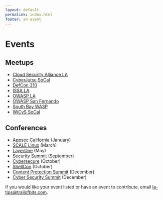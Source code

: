 ```yaml
---
layout: default
permalink: index.html
footer: an event
---
```


# Events

## Meetups
* [Cloud Security Alliance LA](https://www.meetup.com/LASC-CSA/)
* [CyberJutsu SoCal](https://www.meetup.com/SoCal-Women-in-Cybersecurity/)
* [DefCon 310](https://www.meetup.com/DefCon-310/)
* [ISSA LA](https://issala.org/)
* [OWASP LA](https://www.meetup.com/OWASP-Los-Angeles/)
* [OWASP San Fernando](https://www.meetup.com/OWASP-San-Fernando-Valley-Chapter/)
* [South Bay WASP](https://www.meetup.com/SouthBayWASP/)
* [WiCyS SoCal](https://www.linkedin.com/company/wicys-socal/)

## Conferences
* [Appsec California](https://2019.appseccalifornia.org/) (January)
* [SCALE Linux](https://www.socallinuxexpo.org/scale/18x) (March)
* [LayerOne](https://www.layerone.org/) (May)
* [Security Summit](https://www.lacyberlab.org/cyber-events/) (September)
* [Cybersecure](https://securethevillage.org/cybersecure-socal-2019/) (October)
* [ShellCon](https://shellcon.io/) (October)
* [Content Protection Summit](https://www.mesalliance.org/conferences/cps-2019) (December)
* [Cyber Security Summit](https://cybersummitusa.com/losangeles19/) (December)

If you would like your event listed or have an event to contribute, email <a href="mailto:la-tips@trailofbits.com">la-tips@trailofbits.com</a>.
